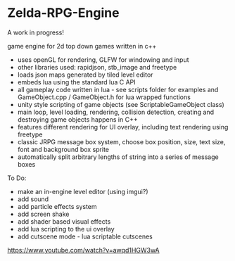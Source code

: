 # Zelda-RPG-Engine

A work in progress!

game engine for 2d top down games written in c++
- uses openGL for rendering, GLFW for windowing and input
- other libraries used: rapidjson, stb_image and freetype
- loads json maps generated by tiled level editor
- embeds lua using the standard lua C API
- all gameplay code written in lua - see scripts folder for examples and GameObject.cpp / GameObject.h for lua wrapped functions
- unity style scripting of game objects (see ScriptableGameObject class)
- main loop, level loading, rendering, collision detection, creating and destroying game objects happens in C++
- features different rendering for UI overlay, including text rendering using freetype
- classic JRPG message box system, choose box position, size, text size, font and background box sprite
- automatically split arbitrary lengths of string into a series of message boxes 

To Do:
- make an in-engine level editor (using imgui?)
- add sound
- add particle effects system
- add screen shake 
- add shader based visual effects
- add lua scripting to the ui overlay
- add cutscene mode - lua scriptable cutscenes

https://www.youtube.com/watch?v=awqd1HGW3wA
